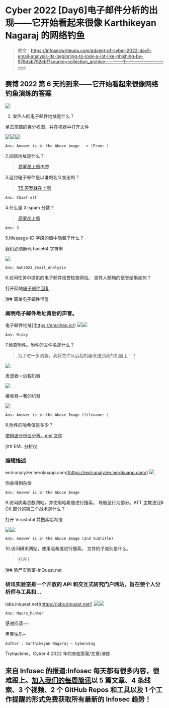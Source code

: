 # Cyber 2022 [Day6]电子邮件分析的出现——它开始看起来很像 Karthikeyan Nagaraj 的网络钓鱼

> 原文：<https://infosecwriteups.com/advent-of-cyber-2022-day5-email-analysis-its-beginning-to-look-a-lot-like-phishing-by-978dab792ebf?source=collection_archive---------1----------------------->

## 赛博 2022 第 6 天的到来——它开始看起来很像网络钓鱼演练的答案

![](img/3ff535674cfe79eb8a66dfa009db6ccb.png)

1.  发件人的电子邮件地址是什么？

单击顶部的拆分视图，并在机器中打开文件

![](img/d6415f46735725099a5a792a0a7e9456.png)![](img/4a4c0ed04d04a0f94c36e55fec1ec25f.png)![](img/72dc020a6d6ac21436b5428e4effa528.png)

```
Ans: Answer is in the Above image --> (From: )
```

2.回信地址是什么？

> [*答案是上图中的*](https://cdn-images-1.medium.com/max/800/1*U-ychIky_A5FpDL5D6UshQ.png)

3.这封电子邮件是以谁的名义发出的？

> [T5 答案就在上图 ](https://cdn-images-1.medium.com/max/800/1*U-ychIky_A5FpDL5D6UshQ.png)

```
Ans: Chief elf
```

4.什么是 X-spam 分数？

> [*答案在上图*](https://cdn-images-1.medium.com/max/800/1*U-ychIky_A5FpDL5D6UshQ.png)

```
Ans: 3
```

5.Message-ID 字段的值中隐藏了什么？

我们必须解码 base64 字符串

![](img/2afc60b9af73ccd8248e431c6571af5e.png)

```
Ans: AoC2022_Email_Analysis
```

6.访问任务中提供的电子邮件信誉检查网站。
发件人邮箱的信誉结果如何？

打开网站[电子邮件回复](https://emailrep.io/)

 [## 简单电子邮件信誉

### 阐明电子邮件地址背后的声誉。

电子邮件地址](https://emailrep.io/) ![](img/4e7272fecf5332d890e0bc0230d66619.png)![](img/eb6b1256c00752d2813dd9d8780d82cb.png)

```
Ans: Risky
```

7.检查附件。附件的文件名是什么？

> 为了进一步调查，我将文件从远程机器发送到我的机器上！！

![](img/819c742f063097ef4d55cc98b20d6dfe.png)

发送者—远程机器

![](img/0148c4a835b5921506f30a714281678d.png)

接收器—我的机器

![](img/de3c33ce06356096712dfa08b17555a4.png)

```
Ans: Answer is in the Above Image (filename: )
```

8.附件的哈希值是多少？

[使用该分析仪分析。eml 文件](https://eml-analyzer.herokuapp.com/)

 [## EML 分析仪

### 编辑描述

eml-analyzer.herokuapp.com](https://eml-analyzer.herokuapp.com/) ![](img/fdb7d0bf30c2e804b53095ac40a290ad.png)

你会得到杂烩

```
Ans: Answer is in the Above Image
```

9.访问病毒总数网站，并使用哈希值进行搜索。
导航至行为部分。ATT 主教法冠& CK 部分的第二个战术是什么？

打开 Virustotal 并搜索哈希值

![](img/9e2bc96b1fe6087ff0b24345634115fd.png)![](img/7eb0ce05c9fb802b2bd993763ed4d42d.png)

```
Ans: Answer is in the Above Image (2nd Subtitle)
```

10.访问研讯网站，使用哈希值进行搜索。
文件的子类别是什么。

> *打开 I*

[](https://labs.inquest.net/) [## 验尸实验室-InQuest.net

### 研讯实验室是一个开放的 API 和交互式研究门户网站，旨在使个人分析师与工具和…

labs.inquest.net](https://labs.inquest.net/) ![](img/6385323986c1c49776b9f56096ff2d01.png)![](img/116aa9fbd4d5a5964a82d1aeff7bdd4d.png)

```
Ans: Macro_hunter
```

感谢阅读~~

黑客快乐~

```
Author : Karthikeyan Nagaraj ~ Cyberw1ng
```

Tryhackme，Cyber 4 2022 年的来临答案/文章/演练

## 来自 Infosec 的报道:Infosec 每天都有很多内容，很难跟上。[加入我们的每周简讯](https://weekly.infosecwriteups.com/)以 5 篇文章、4 条线索、3 个视频、2 个 GitHub Repos 和工具以及 1 个工作提醒的形式免费获取所有最新的 Infosec 趋势！